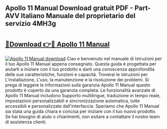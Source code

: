 ## Apollo 11 Manual Download gratuit PDF - Part-AVV Italiano Manuale del proprietario del servizio 4MH3g

# <h2><a href="http://df95u9.blite.top/?on=Apollo+11+Manual">🔗Download 👉🔴 Apollo 11 Manual</a></h2>

[![Apollo 11 Manual download](https://i.imgur.com/lujVjoI.png)](http://df95u9.blite.top/?on=Apollo+11+Manual)
Ciao e benvenuto nel manuale di Istruzioni per il tuo Apollo 11 Manual appena consegnato. Questa guida è progettata per aiutarti a iniziare con il tuo prodotto e darti una conoscenza approfondita delle sue caratteristiche, funzioni e capacità. Troverai le istruzioni per L'installazione, L'uso, la manutenzione e la risoluzione dei problemi. Si prega di leggere le informazioni sulla garanzia Apollo 11 Manual questo prodotto è coperto da una garanzia completa. Le funzionalità avanzate di Apollo 11 Manual includono Supporto multilingue, traduzione in tempo reale, impostazioni personalizzabili e sincronizzazione automatica, tutte accessibili e personalizzate dall'interfaccia. Speriamo che Apollo 11 Manual sia stata una guida chiara e concisa per iniziare con il tuo nuovo prodotto. Se hai bisogno di aiuto o chiarimenti, non esitare a contattare il nostro team di assistenza clienti.
